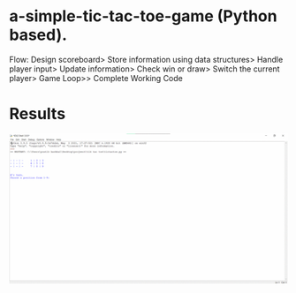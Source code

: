 # a-simple-tic-tac-toe-game (Python based).

Flow: Design scoreboard> Store information using data structures> Handle player input> Update information> Check win or draw> Switch the current player> Game Loop>> Complete Working Code

# Results
![Output](output.gif)
